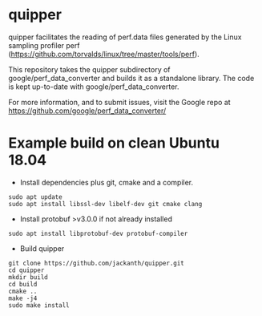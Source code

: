 # quipper

quipper facilitates the reading of perf.data files generated by the Linux sampling profiler perf (https://github.com/torvalds/linux/tree/master/tools/perf). 

This repository takes the quipper subdirectory of google/perf_data_converter and builds it as a standalone library. The code is kept up-to-date with google/perf_data_converter.

For more information, and to submit issues, visit the Google repo at https://github.com/google/perf_data_converter/

# Example build on clean Ubuntu 18.04
* Install dependencies plus git, cmake and a compiler.
```
sudo apt update
sudo apt install libssl-dev libelf-dev git cmake clang 
```
* Install protobuf >v3.0.0 if not already installed
```
sudo apt install libprotobuf-dev protobuf-compiler
```

* Build quipper
```
git clone https://github.com/jackanth/quipper.git
cd quipper
mkdir build
cd build
cmake ..
make -j4
sudo make install
```
